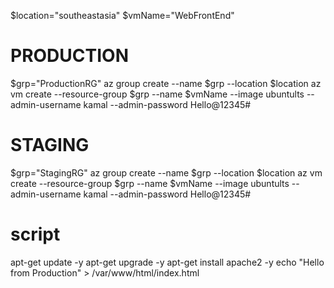 $location="southeastasia"
$vmName="WebFrontEnd"

# PRODUCTION
$grp="ProductionRG"
az group create --name $grp --location $location
az vm create --resource-group $grp --name $vmName --image ubuntults --admin-username kamal --admin-password Hello@12345#

# STAGING
$grp="StagingRG"
az group create --name $grp --location $location
az vm create --resource-group $grp --name $vmName --image ubuntults --admin-username kamal --admin-password Hello@12345#


# script
apt-get update -y
apt-get upgrade -y
apt-get install apache2 -y
echo "Hello from Production" > /var/www/html/index.html